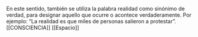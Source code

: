 En este sentido, también se utiliza la palabra realidad como sinónimo de verdad, para designar aquello que ocurre o acontece verdaderamente. Por ejemplo: “La realidad es que miles de personas salieron a protestar”.
[[CONSCIENCIA]]
[[Espacio]]